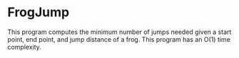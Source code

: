 FrogJump
========

This program computes the minimum number of jumps needed given a start point, end point, and jump distance of a frog. This program has an O(1) time complexity.
